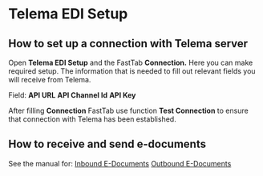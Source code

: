 ---
---
# Telema EDI Setup

## How to set up a connection with Telema server
Open  **Telema EDI Setup** and the FastTab  **Connection.** Here you can make required setup. The information that is needed to fill out relevant fields you will receive from Telema.

Field:
**API URL**
**API Channel Id**
**API Key**

After filling  **Connection** FastTab use function  **Test Connection** to ensure that connection with Telema has been established.

## How to receive and send e-documents

See the manual for:
[Inbound E-Documents](http://www.dynamicspartners.ee/docs/en-us/T_24007800.htm)
[Outbound E-Documents](http://www.dynamicspartners.ee/docs/en-us/T_24007801.htm)